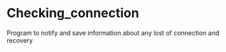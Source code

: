 # Checking_connection
Program to notify and save information about any lost of connection and recovery
